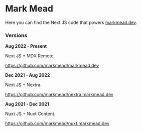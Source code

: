 # Mark Mead

Here you can find the Next JS code that powers [markmead.dev](https://markmead.dev/).

### Versions

**Aug 2022 - Present**

Next JS + MDX Remote.

https://github.com/markmead/markmead.dev

**Dec 2021 - Aug 2022**

Next JS + Nextra.

https://github.com/markmead/nextra.markmead.dev

**Aug 2021 - Dec 2021**

Nuxt JS + Nuxt Content.

https://github.com/markmead/nuxt.markmead.dev
